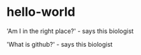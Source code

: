 # hello-world
'Am I in the right place?' - says this biologist

'What is github?' - says this biologist
